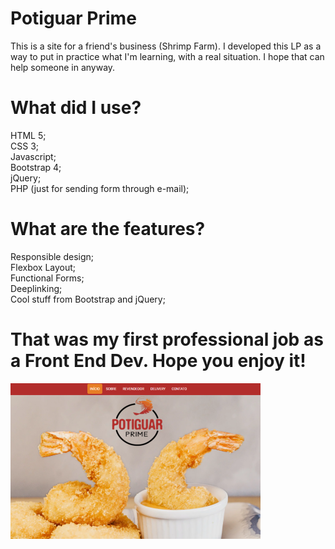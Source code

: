 # Potiguar Prime
This is a site for a friend's business (Shrimp Farm). I developed this LP as a way to put in practice what I'm learning, with a real situation. I hope that can help someone in anyway. 

# What did I use?
HTML 5;<br>
CSS 3;<br>
Javascript;<br>
Bootstrap 4;<br>
jQuery;<br>
PHP (just for sending form through e-mail);<br>

# What are the features?
Responsible design;<br>
Flexbox Layout;<br>
Functional Forms;<br>
Deeplinking;<br>
Cool stuff from Bootstrap and jQuery;

# That was my first professional job as a Front End Dev. Hope you enjoy it!

![Project Photo - Desktop Version](projphoto1.png)
